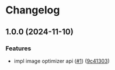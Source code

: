 # Changelog

## 1.0.0 (2024-11-10)


### Features

* impl image optimizer api ([#1](https://github.com/re-taro/img.re-taro.dev/issues/1)) ([9c41303](https://github.com/re-taro/img.re-taro.dev/commit/9c41303f2decc94d6f4a342ad1a3757bec3d6d7f))
